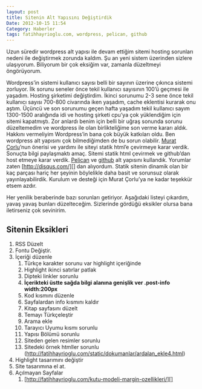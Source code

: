 ```yaml
---
layout: post
title: Sitenin Alt Yapısını Değiştirdik
Date: 2012-10-15 11:54
Category: Haberler
tags: fatihhayrioglu.com, wordpress, pelican, github
---
```


Uzun süredir wordpress alt yapısı ile devam ettiğim sitemi hosting
sorunları nedeni ile değiştirmek zorunda kaldım. Şu an yeni sistem
üzerinden sizlere ulaşıyorum. Biliyorum bir çok eksiğim var, zamanla
düzeltmeyi öngörüyorum.

Wordpress’in sistemi kullanıcı sayısı belli bir sayının üzerine çıkınca
sistemi zorluyor. İlk sorunu seneler önce tekil kullanıcı sayısının
100’ü geçmesi ile yaşadım. Hosting şirketimi değiştirdim. İkinci
sorunumu 2-3 sene önce tekil kullanıcı sayısı 700-800 civarında iken
yaşadım, cache eklentisi kurarak onu aştım. Üçüncü ve son sorunumu geçen
hafta yaşadım tekil kullanıcı sayım 1300-1500 aralığında idi ve hosting
şirketi cpu’ya çok yüklendiğim için sitemi kapatmıştı. Zor anlardı benim
için belli bir uğraş sonunda sorunu düzeltemedim ve wordpress ile olan
birlikteliğime son verme kararı aldık. Hakkını vermeliyim Wordpress’in
bana çok büyük katkıları oldu.  Ben wordpress alt yapısını çok
bilmediğimden de bu sorun olabilir. [Murat Çorlu][]’nun önerisi ve
yardımı ile siteyi statik html’e çevirmeye karar verdik. Sonuçta bilgi
paylaşmaktı amaç. Sitemi statik html çevirmek ve github’dan host etmeye
karar verdik. [Pelican][] ve [github][] alt yapısını kullandık. Yorumlar
zaten [http://disqus.com/][] dan alıyordum. Statik sitenin dinamik olan
bir kaç parçası hariç her şeyinin böylelikle daha basit ve sorunsuz
olarak yayınlayabilirdik. Kurulum ve desteği için Murat Çorlu’ya ne
kadar teşekkür etsem azdır.

Her yenilik beraberinde bazı sorunları getiriyor. Aşağıdaki listeyi
çıkardım, yavaş yavaş bunları düzelteceğim. Sizlerinde gördüğü eksikler
olursa bana iletirseniz çok sevinirim.

Sitenin Eksikleri
-----------------

1.  RSS Düzelt
2.  Fontu Değiştir.
3.  İçeriği düzenle
	1.  Türkçe karakter sorunu var highlight içeriğinde
    2.  Highlight ikinci satırlar patlak
    3.  Dipteki linkler sorunlu
    4.  **İçerikteki üstte sağda bilgi alanına genişlik ver .post-info
        width:200px**
    5.  Kod kısmını düzenle
    6.  Sayfalardan info kısmını kaldır
    7.  Kitap sayfasını düzelt
    8.  Temayı Türkçeleştir
    9.  Arama ekle
    10. Tarayıcı Uyumu kısmı sorunlu
    11. Yapısı Bölümü sorunlu
    12. Siteden gelen resimler sorunlu
    13. Sitedeki örnek htmller sorunlu (http://fatihhayrioglu.com/static/dokumanlar/ardalan_ekle4.html)
4.  Highlight tasarımını değiştir
5.  Site tasarımına el at.
6.  Açılmayan Sayfalar
	1.  [http://fatihhayrioglu.com/kutu-modeli-margin-ozellikleri/][]

  [Murat Çorlu]: http://muratcorlu.com/
  [Pelican]: http://docs.getpelican.com/en/3.0/
  [github]: https://github.com/
  [http://disqus.com/]: http://disqus.com/
  [http://fatihhayrioglu.com/kutu-modeli-margin-ozellikleri/]: http://fatihhayrioglu.com/kutu-modeli-margin-ozellikleri/